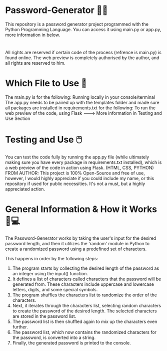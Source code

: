 <p align="center">

# Password-Generator 👨‍💻
This repository is a password generator project programmed with the Python Programming Language. You can access it using main.py or app.py, more information in below. 

#

All rights are reserved if certain code of the process (refrence is main.py) is found online. The web preview is completely authorised by the author, and all rights are reserved to him.         


# Which File to Use 📂
The main.py is for the following: Running locally in your console/terminal
The app.py needs to be paired up with the templates folder and made sure all packages are installed in requirements.txt for the following: To run the web preview of the code, using Flask ---> More information in Testing and Use Section

# Testing and Use 🖱️
You can test the code fully by running the app.py file (while ultimately making sure you have every package in requirements.txt installed), which is a web preview of the code in action using Flask. (HTML, CSS, PYTHON)
FROM AUTHOR: This project is 100% Open-Source and free of use, however, I would highly appreciate if you could include my name, or this repository if used for public necessities. It's not a must, but a highly appreciated action.

# General Information & How it Works 📄💻
The Password-Generator works by taking the user's input for the desired password length, and then it utilizes the 'random' module in Python to create a randomized password using a predefined set of characters.

This happens in order by the following steps:
1. The program starts by collecting the desired length of the password as an integer using the input() function.
2. It defines a list of characters called characters that the password will be generated from. These characters include uppercase and lowercase letters, digits, and some special symbols.
3. The program shuffles the characters list to randomize the order of the characters.
4. Next, it iterates through the characters list, selecting random characters to create the password of the desired length. The selected characters are stored in the password list.
5. The password list is then shuffled again to mix up the characters even further.
6. The password list, which now contains the randomized characters for the password, is converted into a string.
7. Finally, the generated password is printed to the console.

</p>
